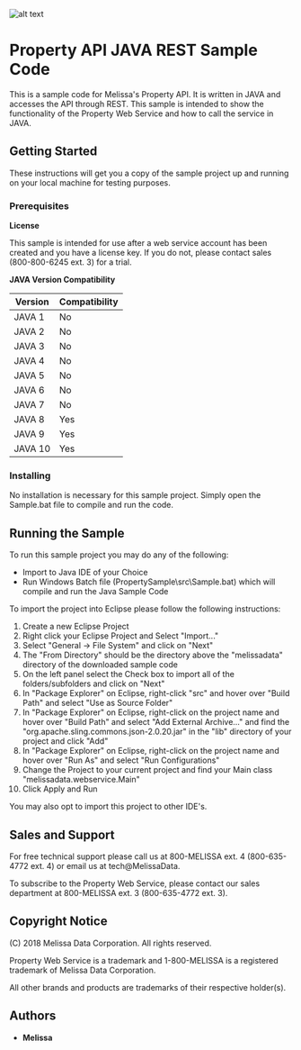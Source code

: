 ![alt text](https://www.melissa.com/_borders17/nav/2017/images/melissa-global-intelligence.png)

# Property API JAVA REST Sample Code

This is a sample code for Melissa's Property API. It is written in JAVA and accesses the API through REST. 
This sample is intended to show the functionality of the Property Web Service and how to call the service in JAVA. 


## Getting Started

These instructions will get you a copy of the sample project up and running on your local machine for testing purposes. 

### Prerequisites

**License**

This sample is intended for use after a web service account has been created and you have a license key.
If you do not, please contact sales (800-800-6245 ext. 3) for a trial.

**JAVA Version Compatibility**

| Version  | Compatibility |
| ---------- | ----------- |
| JAVA 1  | No  |
| JAVA 2  | No  |
| JAVA 3  | No  |
| JAVA 4  | No  |
| JAVA 5  | No  |
| JAVA 6  | No  |
| JAVA 7  | No  |
| JAVA 8  | Yes |
| JAVA 9  | Yes |
| JAVA 10 | Yes |

### Installing

No installation is necessary for this sample project. Simply open the Sample.bat file to compile and run the code.


## Running the Sample

To run this sample project you may do any of the following:

* Import to Java IDE of your Choice
* Run Windows Batch file (PropertySample\src\Sample.bat) which will compile and run the Java Sample Code

To import the project into Eclipse please follow the following instructions:
1. Create a new Eclipse Project
2. Right click your Eclipse Project and Select "Import..."
3. Select "General -> File System" and click on "Next"
4. The "From Directory" should be the directory above the "melissadata" directory of the downloaded sample code
5. On the left panel select the Check box to import all of the folders/subfolders and click on "Next"
6. In "Package Explorer" on Eclipse, right-click "src" and hover over "Build Path" and select "Use as Source Folder"
7. In "Package Explorer" on Eclipse, right-click on the project name and hover over "Build Path" and select "Add External Archive..." and find the "org.apache.sling.commons.json-2.0.20.jar" in the "lib" directory of your project and click "Add"
8. In "Package Explorer" on Eclipse, right-click on the project name and hover over "Run As" and select "Run Configurations"
9. Change the Project to your current project and find your Main class "melissadata.webservice.Main"
10. Click Apply and Run

You may also opt to import this project to other IDE's.

## Sales and Support

For free technical support please call us at 800-MELISSA ext. 4 (800-635-4772 ext. 4) or email us at tech@MelissaData.

To subscribe to the Property Web Service, please contact our sales department at 800-MELISSA ext. 3 (800-635-4772 ext. 3).


## Copyright Notice

(C) 2018 Melissa Data Corporation. All rights reserved.

Property Web Service is a trademark and 1-800-MELISSA is a registered trademark
of Melissa Data Corporation.

All other brands and products are trademarks of their respective holder(s).


## Authors

* **Melissa**
